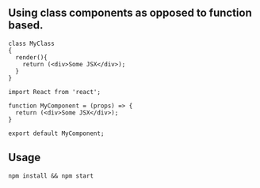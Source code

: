 ## Using class components as opposed to function based.

```
class MyClass 
{
  render(){
    return (<div>Some JSX</div>);
  }
}

```

```
import React from 'react';

function MyComponent = (props) => {
  return (<div>Some JSX</div>);
}

export default MyComponent;
```

## Usage

    npm install && npm start
